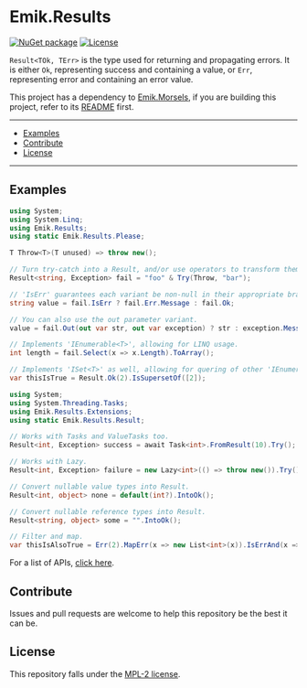 # Emik.Results

[![NuGet package](https://img.shields.io/nuget/v/Emik.Results.svg?color=50fa7b&logo=NuGet&style=for-the-badge)](https://www.nuget.org/packages/Emik.Results)
[![License](https://img.shields.io/github/license/Emik03/Emik.Results.svg?color=6272a4&style=for-the-badge)](https://github.com/Emik03/Emik.Results/blob/main/LICENSE)

`Result<TOk, TErr>` is the type used for returning and propagating errors. It is either `Ok`, representing success and containing a value, or `Err`, representing error and containing an error value.

This project has a dependency to [Emik.Morsels](https://github.com/Emik03/Emik.Morsels), if you are building this project, refer to its [README](https://github.com/Emik03/Emik.Morsels/blob/main/README.md) first.

---

- [Examples](#examples)
- [Contribute](#contribute)
- [License](#license)

---

## Examples

```csharp
using System;
using System.Linq;
using Emik.Results;
using static Emik.Results.Please;

T Throw<T>(T unused) => throw new();

// Turn try-catch into a Result, and/or use operators to transform them.
Result<string, Exception> fail = "foo" & Try(Throw, "bar");

// 'IsErr' guarantees each variant be non-null in their appropriate branches.
string value = fail.IsErr ? fail.Err.Message : fail.Ok;

// You can also use the out parameter variant.
value = fail.Out(out var str, out var exception) ? str : exception.Message;

// Implements 'IEnumerable<T>', allowing for LINQ usage.
int length = fail.Select(x => x.Length).ToArray();

// Implements 'ISet<T>' as well, allowing for quering of other 'IEnumerable<T>' instances.
var thisIsTrue = Result.Ok(2).IsSupersetOf([2]);
```

```csharp
using System;
using System.Threading.Tasks;
using Emik.Results.Extensions;
using static Emik.Results.Result;

// Works with Tasks and ValueTasks too.
Result<int, Exception> success = await Task<int>.FromResult(10).Try();

// Works with Lazy.
Result<int, Exception> failure = new Lazy<int>(() => throw new()).Try();

// Convert nullable value types into Result.
Result<int, object> none = default(int?).IntoOk();

// Convert nullable reference types into Result.
Result<string, object> some = "".IntoOk();

// Filter and map.
var thisIsAlsoTrue = Err(2).MapErr(x => new List<int>(x)).IsErrAnd(x => x is { Capacity: 2, Count: 0 });
```

For a list of APIs, [click here](https://github.com/Emik03/Emik.Results/blob/main/Documentation/index.md).

## Contribute

Issues and pull requests are welcome to help this repository be the best it can be.

## License

This repository falls under the [MPL-2 license](https://www.mozilla.org/en-US/MPL/2.0/).
